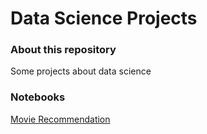 # Data Science Projects
### About this repository
Some projects about data science

### Notebooks
<a href=“https://github.com/luizgontijo/DataScience_Projects/blob/master/movie-recommendation.ipynb/“>Movie Recommendation</a>


